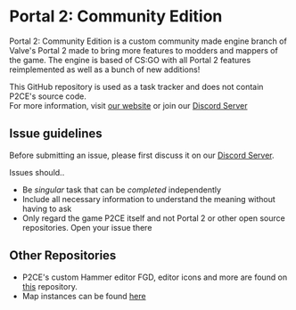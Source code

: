 # Portal 2: Community Edition

Portal 2: Community Edition is a custom community made engine branch of Valve's Portal 2 made to bring more features to modders and mappers of the game. The engine is based of CS:GO with all Portal 2 features reimplemented as well as a bunch of new additions!

This GitHub repository is used as a task tracker and does not contain P2CE's source code.  
For more information, visit [our website](https://www.portal2communityedition.com) or join our [Discord Server](https://discord.gg/NcHSmgb)

## Issue guidelines
Before submitting an issue, please first discuss it on our [Discord Server](https://discord.gg/NcHSmgb).

Issues should..
- Be _singular_ task that can be _completed_ independently
- Include all necessary information to understand the meaning without having to ask
- Only regard the game P2CE itself and not Portal 2 or other open source repositories. Open your issue there


## Other Repositories
* P2CE's custom Hammer editor FGD, editor icons and more are found on [this](https://github.com/ChaosInitiative/P2CE-FGD) repository.
* Map instances can be found [here](https://github.com/ChaosInitiative/P2CE-Instances)
